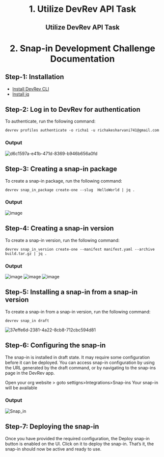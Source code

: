 # <p align="center" width="100%">1. Utilize DevRev API Task</p>
## <p align="center">Utilize DevRev API Task 


# <p align="center" width="100%">2. Snap-in Development Challenge Documentation</p>


## Step-1: Installation
- [Install DevRev CLI](https://developer.devrev.ai/snapin-development/references/cli-install)
- [Install jq](https://jqlang.github.io/jq/)
## Step-2: Log in to DevRev for authentication
To authenticate, run the following command:
```
devrev profiles authenticate -o richa1 -u richakesharvani741@gmail.com
```
### Output
![d6c1597a-e41b-471d-8369-b946b656a0fd](https://github.com/RichaKesharvani/DevRev-Assignment/assets/121665444/6c668a1f-63c7-4db4-9499-1d6bab03ddf9)

## Step-3: Creating a snap-in package
To create a snap-in package, run the following command:
```
devrev snap_in_package create-one --slug  HelloWorld | jq .
```
### Output
![image](https://github.com/RichaKesharvani/DevRev-Assignment/assets/121665444/9f44b036-436b-4bbb-a1e1-4a1b26924180)




## Step-4: Creating a snap-in version
To create a snap-in version, run the following command:
```
devrev snap_in_version create-one --manifest manifest.yaml --archive build.tar.gz | jq .
```
### Output
![image](https://github.com/RichaKesharvani/DevRev-Assignment/assets/121665444/9d40088f-585e-4a63-9d10-973590f8c8f0)
![image](https://github.com/RichaKesharvani/DevRev-Assignment/assets/121665444/4c7e1bbe-e1b1-4b80-9bef-f00406c0da62)
![image](https://github.com/RichaKesharvani/DevRev-Assignment/assets/121665444/9f2ab36f-c550-404f-843f-1b74df4f6348)



## Step-5: Installing a snap-in from a snap-in version
To create a snap-in from a snap-in version, run the following command:
```
devrev snap_in draft
```
![37effe6d-2381-4a22-8cb8-712cbc594d81](https://github.com/RichaKesharvani/DevRev-Assignment/assets/121665444/5f7688bb-0876-428d-a26b-1f63bffa7c75)

## Step-6: Configuring the snap-in
The snap-in is installed in draft state. It may require some configuration before it can be deployed.
You can access snap-in configuration by using the URL generated by the draft command, or by navigating to the snap-ins page in the DevRev app.

Open your org website > goto settigns>Integrations>Snap-ins
Your snap-in will be available
### Output
![Snap_in](https://github.com/Febiecode/DevRev-Hello-World-Snap-in/assets/93641901/b1513b24-1a24-448f-9627-ed28c55029b2)

## Step-7: Deploying the snap-in
Once you have provided the required configuration, the Deploy snap-in button is enabled on the UI. Click on it to deploy the snap-in. That’s it, the snap-in should now be active and ready to use.



